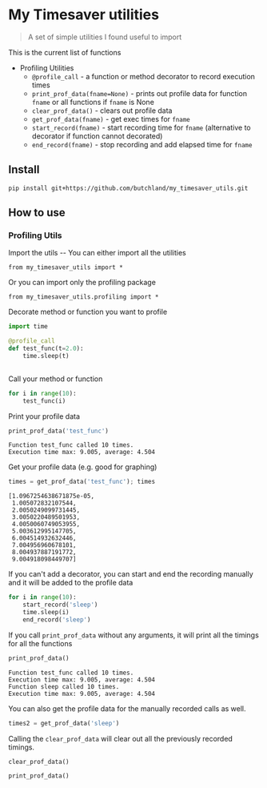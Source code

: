# My Timesaver utilities
> A set of simple utilities I found useful to import 


This is the current list of functions

* Profiling Utilities
    * `@profile_call` - a function or method decorator to record execution times
    * `print_prof_data(fname=None)` - prints out profile data for function `fname` or all functions if `fname` is None
    * `clear_prof_data()` - clears out profile data
    * `get_prof_data(fname)` - get exec times for `fname`
    * `start_record(fname)` - start recording time for `fname` (alternative to decorator if function cannot decorated)
    * `end_record(fname)` - stop recording and add elapsed time for `fname` 
 

## Install

`pip install git+https://github.com/butchland/my_timesaver_utils.git`

## How to use

### Profiling Utils

Import the utils -- You can either import all the utilities
```
from my_timesaver_utils import *
```
Or you can import only the profiling package
```
from my_timesaver_utils.profiling import *
```

Decorate method or function you want to profile

```python
import time

@profile_call
def test_func(t=2.0):
    time.sleep(t)
    
```

Call your method or function

```python
for i in range(10):
    test_func(i)
```

Print your profile data

```python
print_prof_data('test_func')
```

    Function test_func called 10 times.
    Execution time max: 9.005, average: 4.504


Get your profile data (e.g. good for graphing)

```python
times = get_prof_data('test_func'); times
```




    [1.0967254638671875e-05,
     1.005072832107544,
     2.0050249099731445,
     3.0050220489501953,
     4.0050060749053955,
     5.003612995147705,
     6.004514932632446,
     7.004956960678101,
     8.004937887191772,
     9.004918098449707]



If you can't add a decorator, you can start and end the recording manually and it will be added to the profile data

```python
for i in range(10):
    start_record('sleep')
    time.sleep(i)
    end_record('sleep')
```

If you call `print_prof_data` without any arguments, it will print all the timings for all the functions

```python
print_prof_data()
```

    Function test_func called 10 times.
    Execution time max: 9.005, average: 4.504
    Function sleep called 10 times.
    Execution time max: 9.005, average: 4.504


You can also get the profile data for the manually recorded calls as well.

```python
times2 = get_prof_data('sleep')
```

Calling the `clear_prof_data` will clear out all the previously recorded timings.

```python
clear_prof_data()
```

```python
print_prof_data()
```
